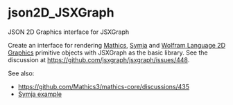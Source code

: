 # json2D_JSXGraph
JSON 2D Graphics interface for JSXGraph

Create an interface for rendering [Mathics](https://mathics.org/), [Symja](https://github.com/axkr/symja_android_library) and [Wolfram Language 2D Graphics](https://reference.wolfram.com/language/ref/Graphics.html) primitive objects with JSXGraph as the basic library.
See the discussion at https://github.com/jsxgraph/jsxgraph/issues/448.

See also:

- https://github.com/Mathics3/mathics-core/discussions/435
- [Symja example](https://matheclipse.org/input?i=Plot(Piecewise(%7B%7Bx%5E2,%20x%20%3C%200%7D,%20%7Bx,%20x%20%3E=%200%26%26x%3C1%7D,%7BCos(x-1),%20x%20%3E=%201%7D%7D),%20%7Bx,%20-2,%2012%7D))
